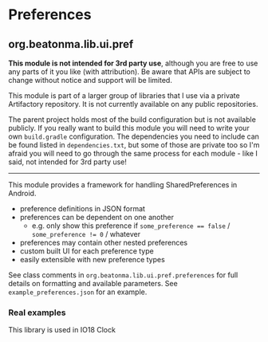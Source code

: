# Preferences
## org.beatonma.lib.ui.pref

**This module is not intended for 3rd party use**, although you are free to use any parts of it
you like (with attribution). Be aware that APIs are subject to change without notice and
support will be limited.

This module is part of a larger group of libraries that I use via a private Artifactory repository.
It is not currently available on any public repositories.

The parent project holds most of the build configuration but is not available publicly. If you
really want to build this module you will need to write your own `build.gradle` configuration.
The dependencies you need to include can be found listed in `dependencies.txt`, but some of those
are private too so I'm afraid you will need to go through the same process for each module - like
I said, not intended for 3rd party use!

----

This module provides a framework for handling SharedPreferences in Android.
 - preference definitions in JSON format
 - preferences can be dependent on one another
    - e.g. only show this preference if `some_preference == false` / `some_preference != 0` / whatever
 - preferences may contain other nested preferences
 - custom built UI for each preference type
 - easily extensible with new preference types

See class comments in `org.beatonma.lib.ui.pref.preferences` for full details on formatting and
available parameters. See `example_preferences.json` for an example.

### Real examples
This library is used in IO18 Clock

